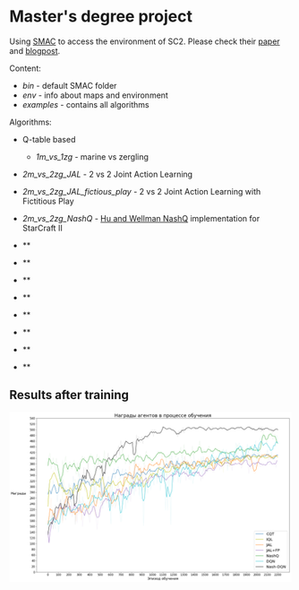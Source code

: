 # Master's degree project


Using [SMAC](https://github.com/oxwhirl/smac) to access the environment of SC2. Please check their [paper](https://arxiv.org/abs/1902.04043) and [blogpost](http://whirl.cs.ox.ac.uk/blog/smac/).


Content:
* *bin* - default SMAC folder
* *env* - info about maps and environment
* *examples*  - contains all algorithms


Algorithms:
- Q-table based
  - *1m_vs_1zg* - marine vs zergling
 - *2m_vs_2zg_JAL* - 2 vs 2 Joint Action Learning
 - *2m_vs_2zg_JAL_fictious_play* - 2 vs 2 Joint Action Learning with Fictitious Play
 - *2m_vs_2zg_NashQ* - [Hu and Wellman NashQ](http://www.jmlr.org/papers/volume4/hu03a/hu03a.pdf) implementation for StarCraft II
 - **
 - **
 - **
 - **
 
 
- **
- **
- **
- **



## Results after training
![Results](/graphs.png)
